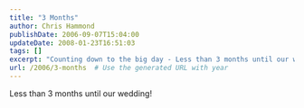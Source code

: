 ```yaml
---
title: "3 Months"
author: Chris Hammond
publishDate: 2006-09-07T15:04:00
updateDate: 2008-01-23T16:51:03
tags: []
excerpt: "Counting down to the big day - Less than 3 months until our wedding! Get ready for tips, ideas, and inspiration as we finalize the details."
url: /2006/3-months  # Use the generated URL with year
---
```

<P>Less than 3 months until our wedding!</P>

